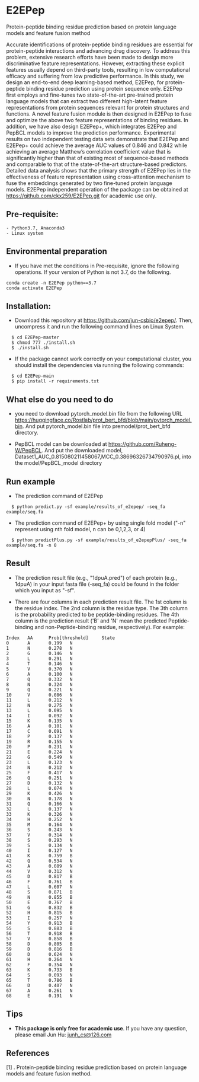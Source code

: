 # E2EPep
Protein-peptide binding residue prediction based on protein language models and feature fusion method

Accurate identifications of protein-peptide binding residues are essential for protein-peptide interactions and advancing drug discovery. To address this problem, extensive research efforts have been made to design more discriminative feature representations. However, extracting these explicit features usually depend on third-party tools, resulting in low computational efficacy and suffering from low predictive performance. In this study, we design an end-to-end deep learning-based method, E2EPep, for protein-peptide binding residue prediction using protein sequence only. E2EPep first employs and fine-tunes two state-of-the-art pre-trained protein language models that can extract two different high-latent feature representations from protein sequences relevant for protein structures and functions. A novel feature fusion module is then designed in E2EPep to fuse and optimize the above two feature representations of binding residues. In addition, we have also design E2EPep+, which integrates E2EPep and PepBCL models to improve the prediction performance. Experimental results on two independent testing data sets demonstrate that E2EPep and E2EPep+ could achieve the average AUC values of 0.846 and 0.842 while achieving an average Matthew’s correlation coefficient value that is significantly higher than that of existing most of sequence-based methods and comparable to that of the state-of-the-art structure-based predictors. Detailed data analysis shows that the primary strength of E2EPep lies in the effectiveness of feature representation using cross-attention mechanism to fuse the embeddings generated by two fine-tuned protein language models. E2EPep independent operation of the package can be obtained at https://github.com/ckx259/E2EPep.git for academic use only.

## Pre-requisite:
    - Python3.7, Anaconda3
    - Linux system

## Environmental preparation
* If you have  met the conditions in Pre-requisite, ignore the following operations. If your version of Python is not 3.7, do the following.

~~~
conda create -n E2EPep python==3.7
conda activate E2EPep
~~~

## Installation:

* Download this repository at https://github.com/jun-csbio/e2epep/. Then, uncompress it and run the following command lines on Linux System.

~~~
  $ cd E2EPep-master
  $ chmod 777 ./install.sh
  $ ./install.sh
~~~

* If the package cannot work correctly on your computational cluster, you should install the dependencies via running the following commands:

~~~
  $ cd E2EPep-main
  $ pip install -r requirements.txt
~~~

## What else do you need to do
* you need to download pytorch_model.bin file from the following URL https://huggingface.co/Rostlab/prot_bert_bfd/blob/main/pytorch_model.bin. And put pytorch_model.bin file into premodel/prot_bert_bfd directory.


* PepBCL model can be downloaded at https://github.com/Ruheng-W/PepBCL. And put the downloaded model, Dataset1_AUC_0.815080211458067,MCC_0.38696326734790976.pl, into the model/PepBCL_model directory

## Run example
* The prediction command of E2EPep
~~~
  $ python predict.py -sf example/results_of_e2epep/ -seq_fa example/seq.fa
~~~

* The prediction command of E2EPep+ by using single fold model ("-n" represent using nth fold model, n can be 0,1,2,3, or 4)

~~~
  $ python predictPlus.py -sf example/results_of_e2epepPlus/ -seq_fa example/seq.fa -n 0
~~~


## Result
* The prediction result file (e.g., "1dpuA.pred") of each protein (e.g., 1dpuA) in your input fasta file (-seq_fa) could be found in the folder which you input as "-sf".

* There are four columns in each prediction result file. The 1st column is the residue index. The 2nd column is the residue type. The 3th column is the probability predicted to be peptide-binding residues. The 4th column is the prediction result ('B' and 'N' mean the predicted Peptide-binding and non-Peptide-binding residue, respectively).   For example:
~~~
Index   AA      Prob[threshold]     State
0       A       0.199   N
1       N       0.278   N
2       G       0.146   N
3       L       0.291   N
4       T       0.146   N
5       V       0.370   N
6       A       0.100   N
7       Q       0.332   N
8       N       0.324   N
9       Q       0.221   N
10      V       0.086   N
11      L       0.212   N
12      N       0.275   N
13      L       0.095   N
14      I       0.092   N
15      K       0.135   N
16      A       0.101   N
17      C       0.091   N
18      P       0.137   N
19      R       0.155   N
20      P       0.231   N
21      E       0.224   N
22      G       0.549   N
23      L       0.123   N
24      N       0.212   N
25      F       0.417   N
26      Q       0.251   N
27      D       0.132   N
28      L       0.074   N
29      K       0.426   N
30      N       0.178   N
31      Q       0.166   N
32      L       0.137   N
33      K       0.326   N
34      H       0.252   N
35      M       0.164   N
36      S       0.243   N
37      V       0.314   N
38      S       0.293   N
39      S       0.134   N
40      I       0.127   N
41      K       0.759   B
42      Q       0.534   N
43      A       0.089   N
44      V       0.312   N
45      D       0.817   B
46      F       0.761   B
47      L       0.607   N
48      S       0.871   B
49      N       0.855   B
50      E       0.767   B
51      G       0.832   B
52      H       0.815   B
53      I       0.257   N
54      Y       0.913   B
55      S       0.883   B
56      T       0.918   B
57      V       0.858   B
58      D       0.805   B
59      D       0.816   B
60      D       0.624   N
61      H       0.264   N
62      F       0.354   N
63      K       0.733   B
64      S       0.093   N
65      T       0.786   B
66      D       0.407   N
67      A       0.261   N
68      E       0.191   N
~~~

## Tips
* <b>This package is only free for academic use</b>. If you have any question, please email Jun Hu: junh_cs@126.com

## References
[1] . Protein-peptide binding residue prediction based on protein language models and feature fusion method.

